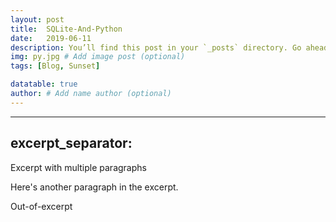 ```yaml
---
layout: post
title:  SQLite-And-Python
date:   2019-06-11
description: You’ll find this post in your `_posts` directory. Go ahead and edit it and re-build the site to see your changes. # Add post description (optional)
img: py.jpg # Add image post (optional)
tags: [Blog, Sunset]

datatable: true
author: # Add name author (optional)
---
```


---
excerpt_separator: <!--more-->
---

Excerpt with multiple paragraphs

Here's another paragraph in the excerpt.
<!--more-->
Out-of-excerpt
